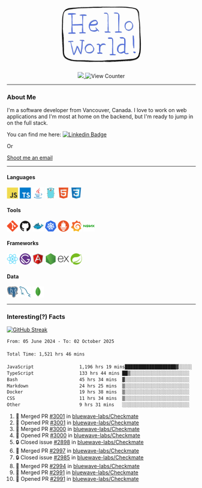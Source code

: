 <div align="center">
    <img src="./img/hello_world.webp" height="200px" width="">
    <div>
        <a href="https://www.linkedin.com/in/ajhollid">
            <img src="https://img.shields.io/badge/LinkedIn-blue"/>
        </a>
        <img src="https://komarev.com/ghpvc/?username=ajhollid&color=yellow" alt="View Counter">
    </div>
</div>

---

### About Me

I'm a software developer from Vancouver, Canada. I love to work on web applications and I'm most at home on the backend, but I'm ready to jump in on the full stack.

You can find me here: [![Linkedin Badge](https://img.shields.io/badge/-ajhollid-blue?style=flat&logo=Linkedin&logoColor=white)](https://www.linkedin.com/in/ajhollid)

Or

[Shoot me an email](mailto:ajhollid@gmail.com)

---

#### Languages

<div>
    <img src="./img/devicons/javascript-original.svg" width=30 height=30 alt="JavaScript">
    <img src="/img/devicons/typescript-original.svg" width=30 height=30 alt="TypeScript">
    <img src="./img/devicons/java-original.svg" width=30 height=30 alt="Java">
    <img src="./img/devicons/go-original.svg" width=30 height=30 alt="Golang">
    <img src="./img/devicons/html5-original.svg" width=30 height=30 alt="HTML 5">
    <img src="./img/devicons/css3-original.svg" width=30 height=30 alt="CSS 3">
</div>

#### Tools

<div>
    <img src="./img/devicons/git-original.svg" width=30 height=30 alt="Git">
    <img src="./img/devicons/github-original.svg" width=30 height=30 alt="Github">
    <img src="./img/devicons/docker-original.svg" width=30 
    height=30 alt="Docker">
    <img src="./img/devicons/kubernetes-original.svg" width=30 height=30 alt="K8">
    <img src="./img/devicons/prometheus-original.svg" width=30 height=30 alt="Prometheus">
    <img src="./img/devicons/grafana-original.svg" width=30 height=30 alt="Grafana">
    <img src="./img/devicons/nginx-original.svg" width=30 height=30 alt="Nginx">
</div>

#### Frameworks

<div>
    <img src="./img/devicons/react-original.svg" width=30 height=30 alt="React">
    <img src="./img/devicons/gatsby-original.svg" width=30 height=30 alt="Gatsby">
    <img src="./img/devicons/angularjs-original.svg" width=30 height=30 alt="AngularJS">
    <img src="./img/devicons/nodejs-original.svg" width=30 height=30 alt="NodeJS">
    <img src="./img/devicons/express-original.svg" width=30 height=30 alt="Express">
    <img src="./img/devicons/spring-original.svg" width=30 height=30 alt="Spring">
</div>

#### Data

<div>
    <img src="./img/devicons/postgresql-original.svg" width=30 height=30 alt="Postgresql">
    <img src="./img/devicons/mysql-original.svg" width=30 height=30 alt="Mysql">
    <img src="./img/devicons/mongodb-original.svg" width=30 height=30 alt="MongoDB">
</div>

---

### Interesting(?) Facts

[![GitHub Streak](http://github-readme-streak-stats.herokuapp.com?user=ajhollid)](https://git.io/streak-stats)

 <!--START_SECTION:waka-->

```txt
From: 05 June 2024 - To: 02 October 2025

Total Time: 1,521 hrs 46 mins

JavaScript                 1,196 hrs 19 mins███████████████████▓░░░░░   78.12 %
TypeScript                 133 hrs 44 mins ██▒░░░░░░░░░░░░░░░░░░░░░░   08.73 %
Bash                       45 hrs 34 mins  ▓░░░░░░░░░░░░░░░░░░░░░░░░   02.98 %
Markdown                   24 hrs 25 mins  ▒░░░░░░░░░░░░░░░░░░░░░░░░   01.59 %
Docker                     19 hrs 38 mins  ▒░░░░░░░░░░░░░░░░░░░░░░░░   01.28 %
CSS                        11 hrs 34 mins  ▒░░░░░░░░░░░░░░░░░░░░░░░░   00.76 %
Other                      9 hrs 31 mins   ░░░░░░░░░░░░░░░░░░░░░░░░░   00.62 %
```

<!--END_SECTION:waka-->


<!--START_SECTION:activity-->
1. 🎉 Merged PR [#3001](https://github.com/bluewave-labs/Checkmate/pull/3001) in [bluewave-labs/Checkmate](https://github.com/bluewave-labs/Checkmate)
2. 💪 Opened PR [#3001](https://github.com/bluewave-labs/Checkmate/pull/3001) in [bluewave-labs/Checkmate](https://github.com/bluewave-labs/Checkmate)
3. 🎉 Merged PR [#3000](https://github.com/bluewave-labs/Checkmate/pull/3000) in [bluewave-labs/Checkmate](https://github.com/bluewave-labs/Checkmate)
4. 💪 Opened PR [#3000](https://github.com/bluewave-labs/Checkmate/pull/3000) in [bluewave-labs/Checkmate](https://github.com/bluewave-labs/Checkmate)
5. 🔒 Closed issue [#2898](https://github.com/bluewave-labs/Checkmate/issues/2898) in [bluewave-labs/Checkmate](https://github.com/bluewave-labs/Checkmate)
6. 🎉 Merged PR [#2997](https://github.com/bluewave-labs/Checkmate/pull/2997) in [bluewave-labs/Checkmate](https://github.com/bluewave-labs/Checkmate)
7. 🔒 Closed issue [#2985](https://github.com/bluewave-labs/Checkmate/issues/2985) in [bluewave-labs/Checkmate](https://github.com/bluewave-labs/Checkmate)
8. 🎉 Merged PR [#2994](https://github.com/bluewave-labs/Checkmate/pull/2994) in [bluewave-labs/Checkmate](https://github.com/bluewave-labs/Checkmate)
9. 🎉 Merged PR [#2991](https://github.com/bluewave-labs/Checkmate/pull/2991) in [bluewave-labs/Checkmate](https://github.com/bluewave-labs/Checkmate)
10. 💪 Opened PR [#2991](https://github.com/bluewave-labs/Checkmate/pull/2991) in [bluewave-labs/Checkmate](https://github.com/bluewave-labs/Checkmate)
<!--END_SECTION:activity-->
